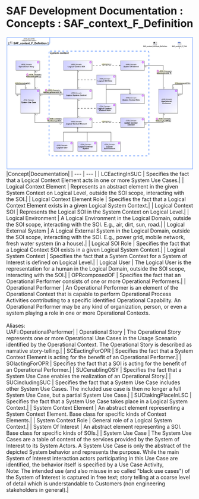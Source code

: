 # SAF Development Documentation : Concepts : SAF_context_F_Definition 
![SAF_context_F_Definition.svg](./diagrams/SAF_context_F_Definition.svg)
|Concept|Documentation|
| --- | --- |
| LCEactingInSUC | Specifies the fact that a Logical Context Element acts in one or more System Use Cases.|
| Logical Context Element | Represents an abstract element in the given System Context on Logical Level, outside the SOI scope, interacting with the SOI.|
| Logical Context Element Role | Specifies the fact that a Logical Context Element exists in a given Logical System Context.|
| Logical Context SOI | Represents the Logical SOI in the System Context on Logical Level.|
| Logical Environment | A Logical Environment in the Logical Domain, outside the SOI scope, interacting with the SOI. E.g., air, dirt, sun, road.|
| Logical External System | A Logical External System in the Logical Domain, outside the SOI scope, interacting with the SOI. E.g., power grid, mobile network, fresh water system (in a house).|
| Logical SOI Role | Specifies the fact that a Logical Context SOI exists in a given Logical System Context.|
| Logical System Context | Specifies the fact that a System Context for a System of Interest is defined on Logical Level.|
| Logical User | The Logical User is the representation for a human in the Logical Domain, outside the SOI scope, interacting with the SOI.|
| OPRcomposedOF | Specifies the fact that an Operational Performer consists of one or more Operational Performers.|
| Operational Performer | An Operational Performer is an element of the Operational Context that is capable to perform Operational Process Activities contributing to a specific identified Operational Capability. An Operational Performer may be any kind of organization, person, or even a system playing a role in one or more Operational Contexts.<br><br>Aliases:<br>UAF::OperationalPerformer|
| Operational Story | The Operational Story represents one or more Operational Use Cases in the Usage Scenario identified by the Operational Context. The Operational Story is described as narrative story-telling.|
| SCEactingForOPR | Specifies the fact that a System Context Element is acting for the benefit of an Operational Performer.|
| SOIactingForOPR | Specifies the fact that a SOI is acting for the benefit of an Operational Performer.|
| SUCenablingOSY | Specifies the fact that a System Use Case enables the realization of an Operational Story.|
| SUCincludingSUC | Specifies the fact that a System Use Case includes other System Use Cases. The included use case is then no longer a full System Use Case, but a partial System Use Case.|
| SUCtakingPlaceInLSC | Specifies the fact that a System Use Case takes place in a Logical System Context.|
| System Context Element | An abstract element representing a System Context Element. Base class for specific kinds of Context Elements.|
| System Context Role | General role of a Logical System Context.|
| System Of Interest | An abstract element representing a SOI. Base class for specific kinds of SOIs.|
| System Use Case | The System Use Cases are a table of content of the services provided by the System of Interest to its System Actors. A System Use Case is only the abstract of the depicted System behavior and represents the purpose. While the main System of Interest interaction actors participating in this Use Case are identified, the behavior itself is specified by a Use Case Activity, <br>Note: The intended use (and also misuse in so called "black use cases") of the System of Interest is captured in free text; story telling at a coarse level of detail which is understandable to Customers (non engineering stakeholders in general).|
